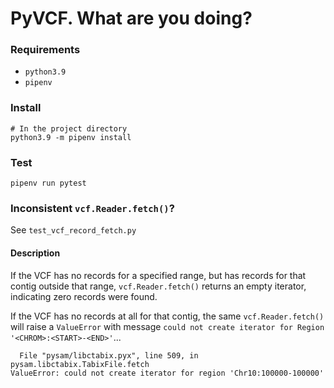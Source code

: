 # PyVCF. What are you doing?


### Requirements

* `python3.9`
* `pipenv`


### Install
```
# In the project directory
python3.9 -m pipenv install
```

### Test
```
pipenv run pytest
```


### Inconsistent `vcf.Reader.fetch()`?

See `test_vcf_record_fetch.py`


#### Description

If the VCF has no records for a specified range, but has records for that contig outside that range, `vcf.Reader.fetch()` returns an empty iterator, indicating zero records were found.

If the VCF has no records at all for that contig, the same `vcf.Reader.fetch()` will raise a `ValueError` with message `could not create iterator for Region '<CHROM>:<START>-<END>'`...

```
  File "pysam/libctabix.pyx", line 509, in pysam.libctabix.TabixFile.fetch
ValueError: could not create iterator for region 'Chr10:100000-100000'
```

